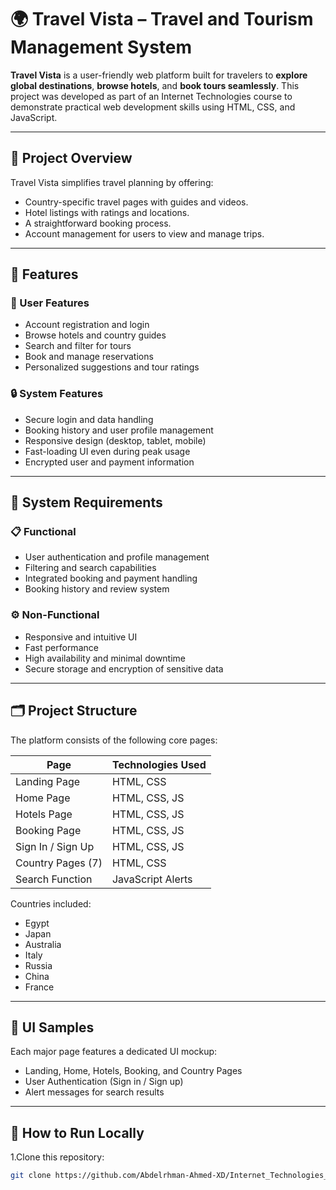 # 🌍 Travel Vista – Travel and Tourism Management System

**Travel Vista** is a user-friendly web platform built for travelers to **explore global destinations**, **browse hotels**, and **book tours seamlessly**. This project was developed as part of an Internet Technologies course to demonstrate practical web development skills using HTML, CSS, and JavaScript.

---

## 🧭 Project Overview

Travel Vista simplifies travel planning by offering:
- Country-specific travel pages with guides and videos.
- Hotel listings with ratings and locations.
- A straightforward booking process.
- Account management for users to view and manage trips.

---

## 🔧 Features

### 👤 User Features
- Account registration and login
- Browse hotels and country guides
- Search and filter for tours
- Book and manage reservations
- Personalized suggestions and tour ratings

### 🔒 System Features
- Secure login and data handling
- Booking history and user profile management
- Responsive design (desktop, tablet, mobile)
- Fast-loading UI even during peak usage
- Encrypted user and payment information

---

## 🧪 System Requirements

### 📋 Functional
- User authentication and profile management
- Filtering and search capabilities
- Integrated booking and payment handling
- Booking history and review system

### ⚙️ Non-Functional
- Responsive and intuitive UI
- Fast performance
- High availability and minimal downtime
- Secure storage and encryption of sensitive data

---

## 🗂️ Project Structure

The platform consists of the following core pages:

| Page                  | Technologies Used       |
|-----------------------|--------------------------|
| Landing Page          | HTML, CSS               |
| Home Page             | HTML, CSS, JS           |
| Hotels Page           | HTML, CSS, JS           |
| Booking Page          | HTML, CSS, JS           |
| Sign In / Sign Up     | HTML, CSS, JS           |
| Country Pages (7)     | HTML, CSS               |
| Search Function       | JavaScript Alerts       |

Countries included:
- Egypt
- Japan
- Australia
- Italy
- Russia
- China
- France

---

## 📸 UI Samples

Each major page features a dedicated UI mockup:
- Landing, Home, Hotels, Booking, and Country Pages
- User Authentication (Sign in / Sign up)
- Alert messages for search results

---

## 🚀 How to Run Locally

1.Clone this repository:
   ```bash
   git clone https://github.com/Abdelrhman-Ahmed-XD/Internet_Technologies_Project.git
